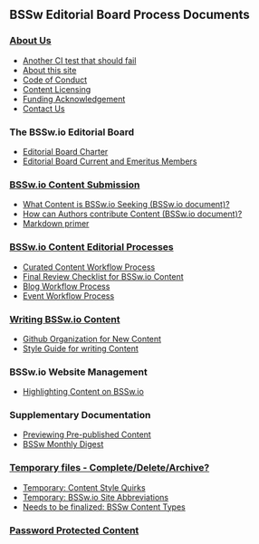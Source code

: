 ## BSSw Editorial Board Process Documents

### [About Us](About/index.md)
  - [Another CI test that should fail]()
  - [About this site](About/AboutThisSite.md)
  - [Code of Conduct]()
  - [Content Licensing]()
  - [Funding Acknowledgement]()
  - [Contact Us]()

### The BSSw.io Editorial Board
  - [Editorial Board Charter]()
  - [Editorial Board Current and Emeritus Members]()

### [BSSw.io Content Submission](About/index.md)
  - [What Content is BSSw.io Seeking (BSSw.io document)?](About/WhatToContribute.md)
  - [How can Authors contribute Content (BSSw.io document)?](About/HowToContribute.md)  
  - [Markdown primer](About/MarkdownPrimer.md)

### [BSSw.io Content Editorial Processes](PublContent/index.md)
  - [Curated Content Workflow Process](PublContent/CuratedContentEditorialWorkflow.md)
  - [Final Review Checklist for BSSw.io Content](PublContent/ContentReviewchecklist.md)
  - [Blog Workflow Process]()
  - [Event Workflow Process]()

### [Writing BSSw.io Content](OrgNewContent/index.md)
  - [Github Organization for New Content](OrgNewContent/OrganizeNewContent.md)
  - [Style Guide for writing Content](ContentStyleGuide/ContentStyleGuide.md)

### BSSw.io Website Management
  - [Highlighting Content on BSSw.io]()

### Supplementary Documentation
  - [Previewing Pre-published Content]()
  - [BSSw Monthly Digest]()

### [Temporary files - Complete/Delete/Archive?](TmpFiles/index.md)
  - [Temporary: Content Style Quirks](TmpFiles/StyleQuirks.md)
  - [Temporary: BSSw.io Site Abbreviations](TmpFiles/Abbreviations.md)	
  - [Needs to be finalized: BSSw Content Types](Site/ContentTypes.md)

### [Password Protected Content](Protected/index.html)
